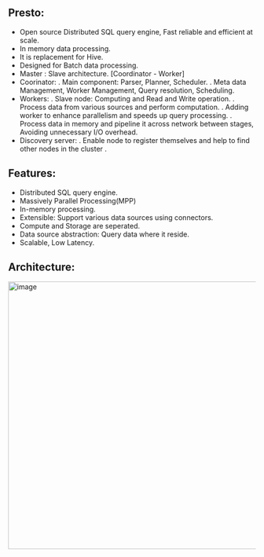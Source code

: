 Presto:
------
  - Open source Distributed SQL query engine, Fast reliable and efficient at scale.
  - In memory data processing.
  - It is replacement for Hive.
  - Designed for Batch data processing.
  - Master : Slave architecture. [Coordinator - Worker]
  - Coorinator:
    . Main component: Parser, Planner, Scheduler.
    . Meta data Management, Worker Management, Query resolution, Scheduling.
  - Workers:
    . Slave node: Computing and Read and Write operation.
    . Process data from various sources and perform computation.
    . Adding worker to enhance parallelism and speeds up query processing.
    . Process data in memory and pipeline it across network between stages, Avoiding unnecessary I/O overhead.
  - Discovery server:
    . Enable node to register themselves and help to find other nodes in the cluster
    . 

Features:
---------
  - Distributed SQL query engine.
  - Massively Parallel Processing(MPP)
  - In-memory processing.
  - Extensible: Support various data sources using connectors.
  - Compute and Storage are seperated.
  - Data source abstraction: Query data where it reside.
  - Scalable, Low Latency.

Architecture:
-------------

<img width="545" alt="image" src="https://github.com/user-attachments/assets/372bf295-e3c2-40fa-9338-84384e8d903d" />



    
  
